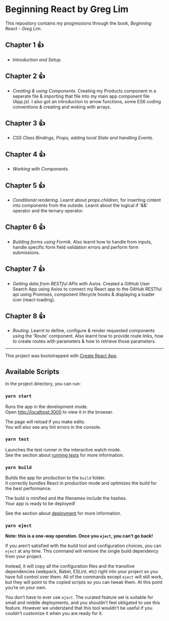 # Beginning React by Greg Lim
This repository contains my progressions through the book, *Beginning React - Greg Lim*.

## Chapter 1 :+1:
- *Introduction and Setup.*
## Chapter 2 :+1:
- *Creating & using Components.* Creating my Products component in a seperate file & importing that file into my main app component file (App.js). I also got an introduction to arrow functions, some ES6 coding conventions & creating and woking with arrays. 
## Chapter 3 :+1:
- *CSS Class Bindings, Props, adding local State and handling Events.* 
## Chapter 4 :+1:
- *Working with Components.* 
## Chapter 5 :+1:
- *Conditional rendering.* Learnt about *props.children*, for inserting cintent into components from the outside. Learnt about the logical if '&&' operator and the ternary operator. 
## Chapter 6 :+1:
- *Building forms using Formik.* Also learnt how to handle from inputs, handle specific form field validation errors and perform form submissions. 
## Chapter 7 :+1:
- *Getting data from RESTful APIs with Axios.*  Created a GitHub User Search App using Axios to connect my React app to the GitHub RESTful api using Promises, component lifecycle hooks & displaying a loader icon (react-loading).
## Chapter 8 :+1:
- *Routing.* Learnt to define, configure & render requested components using the 'Route' component. Also learnt how to provide route links, how to create routes with parameters & how to retrieve those parameters. 
________________________________________________________________________________________

This project was bootstrapped with [Create React App](https://github.com/facebook/create-react-app).

## Available Scripts

In the project directory, you can run:

### `yarn start`

Runs the app in the development mode.<br />
Open [http://localhost:3000](http://localhost:3000) to view it in the browser.

The page will reload if you make edits.<br />
You will also see any lint errors in the console.

### `yarn test`

Launches the test runner in the interactive watch mode.<br />
See the section about [running tests](https://facebook.github.io/create-react-app/docs/running-tests) for more information.

### `yarn build`

Builds the app for production to the `build` folder.<br />
It correctly bundles React in production mode and optimizes the build for the best performance.

The build is minified and the filenames include the hashes.<br />
Your app is ready to be deployed!

See the section about [deployment](https://facebook.github.io/create-react-app/docs/deployment) for more information.

### `yarn eject`

**Note: this is a one-way operation. Once you `eject`, you can’t go back!**

If you aren’t satisfied with the build tool and configuration choices, you can `eject` at any time. This command will remove the single build dependency from your project.

Instead, it will copy all the configuration files and the transitive dependencies (webpack, Babel, ESLint, etc) right into your project so you have full control over them. All of the commands except `eject` will still work, but they will point to the copied scripts so you can tweak them. At this point you’re on your own.

You don’t have to ever use `eject`. The curated feature set is suitable for small and middle deployments, and you shouldn’t feel obligated to use this feature. However we understand that this tool wouldn’t be useful if you couldn’t customize it when you are ready for it.
